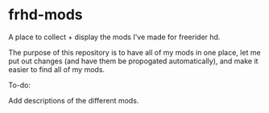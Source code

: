 # frhd-mods
A place to collect + display the mods I've made for freerider hd.

The purpose of this repository is to have all of my mods in one place, let me put out changes (and have them be propogated automatically), and make it easier to find all of my mods.

To-do:

Add descriptions of the different mods.
